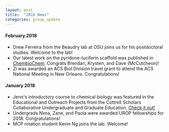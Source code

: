 ```yaml
---
layout: post
title:  "2018 News"
categories: group_update
---
```

#### February 2018
- Drew Ferreira from the Beaudry lab at OSU joins us for his postdoctoral studies. Welcome to the lab!
- Our latest work on the pyridone-luciferin scaffold was published in [ChembioChem](http://onlinelibrary.wiley.com/doi/10.1002/cbic.201700542/full). Congrats Brendan, Krysten, and Dave (McCutcheon)!
- Zi was awarded an ACS Biol Division travel grant to attend the ACS National Meeting in New Orleans. Congratulations!

#### January 2018
- Jenn's introductory course to chemical biology was featured in the Educational and Outreach Projects from the Cottrell Scholars Collaborative Undergraduate and Graduate Education. [Check it out!](http://pubs.acs.org/doi/abs/10.1021/bk-2017-1248.ch003)
- Undergrads Nima, Zane, and Paola were awarded UROP fellowships for 2018. Congratulations!
- MCP rotation student Kevin Ng joins the lab. Welcome!
